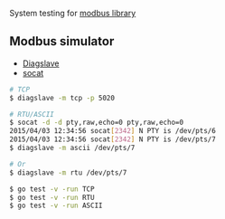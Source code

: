 System testing for [modbus library](https://github.com/cn-joyconn/modbus)

Modbus simulator
----------------
*   [Diagslave](http://www.modbusdriver.com/diagslave.html)
*   [socat](http://www.dest-unreach.org/socat/)

```bash
# TCP
$ diagslave -m tcp -p 5020

# RTU/ASCII
$ socat -d -d pty,raw,echo=0 pty,raw,echo=0
2015/04/03 12:34:56 socat[2342] N PTY is /dev/pts/6
2015/04/03 12:34:56 socat[2342] N PTY is /dev/pts/7
$ diagslave -m ascii /dev/pts/7

# Or
$ diagslave -m rtu /dev/pts/7

$ go test -v -run TCP
$ go test -v -run RTU
$ go test -v -run ASCII
```
